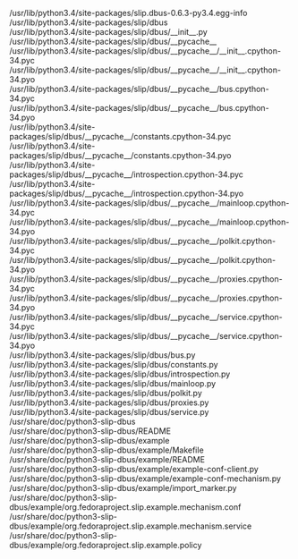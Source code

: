 /usr/lib/python3.4/site-packages/slip.dbus-0.6.3-py3.4.egg-info  
/usr/lib/python3.4/site-packages/slip/dbus  
/usr/lib/python3.4/site-packages/slip/dbus/\_\_init\_\_.py  
/usr/lib/python3.4/site-packages/slip/dbus/\_\_pycache\_\_  
/usr/lib/python3.4/site-packages/slip/dbus/\_\_pycache\_\_/\_\_init\_\_.cpython-34.pyc  
/usr/lib/python3.4/site-packages/slip/dbus/\_\_pycache\_\_/\_\_init\_\_.cpython-34.pyo  
/usr/lib/python3.4/site-packages/slip/dbus/\_\_pycache\_\_/bus.cpython-34.pyc  
/usr/lib/python3.4/site-packages/slip/dbus/\_\_pycache\_\_/bus.cpython-34.pyo  
/usr/lib/python3.4/site-packages/slip/dbus/\_\_pycache\_\_/constants.cpython-34.pyc  
/usr/lib/python3.4/site-packages/slip/dbus/\_\_pycache\_\_/constants.cpython-34.pyo  
/usr/lib/python3.4/site-packages/slip/dbus/\_\_pycache\_\_/introspection.cpython-34.pyc  
/usr/lib/python3.4/site-packages/slip/dbus/\_\_pycache\_\_/introspection.cpython-34.pyo  
/usr/lib/python3.4/site-packages/slip/dbus/\_\_pycache\_\_/mainloop.cpython-34.pyc  
/usr/lib/python3.4/site-packages/slip/dbus/\_\_pycache\_\_/mainloop.cpython-34.pyo  
/usr/lib/python3.4/site-packages/slip/dbus/\_\_pycache\_\_/polkit.cpython-34.pyc  
/usr/lib/python3.4/site-packages/slip/dbus/\_\_pycache\_\_/polkit.cpython-34.pyo  
/usr/lib/python3.4/site-packages/slip/dbus/\_\_pycache\_\_/proxies.cpython-34.pyc  
/usr/lib/python3.4/site-packages/slip/dbus/\_\_pycache\_\_/proxies.cpython-34.pyo  
/usr/lib/python3.4/site-packages/slip/dbus/\_\_pycache\_\_/service.cpython-34.pyc  
/usr/lib/python3.4/site-packages/slip/dbus/\_\_pycache\_\_/service.cpython-34.pyo  
/usr/lib/python3.4/site-packages/slip/dbus/bus.py  
/usr/lib/python3.4/site-packages/slip/dbus/constants.py  
/usr/lib/python3.4/site-packages/slip/dbus/introspection.py  
/usr/lib/python3.4/site-packages/slip/dbus/mainloop.py  
/usr/lib/python3.4/site-packages/slip/dbus/polkit.py  
/usr/lib/python3.4/site-packages/slip/dbus/proxies.py  
/usr/lib/python3.4/site-packages/slip/dbus/service.py  
/usr/share/doc/python3-slip-dbus  
/usr/share/doc/python3-slip-dbus/README  
/usr/share/doc/python3-slip-dbus/example  
/usr/share/doc/python3-slip-dbus/example/Makefile  
/usr/share/doc/python3-slip-dbus/example/README  
/usr/share/doc/python3-slip-dbus/example/example-conf-client.py  
/usr/share/doc/python3-slip-dbus/example/example-conf-mechanism.py  
/usr/share/doc/python3-slip-dbus/example/import\_marker.py  
/usr/share/doc/python3-slip-dbus/example/org.fedoraproject.slip.example.mechanism.conf  
/usr/share/doc/python3-slip-dbus/example/org.fedoraproject.slip.example.mechanism.service  
/usr/share/doc/python3-slip-dbus/example/org.fedoraproject.slip.example.policy  
